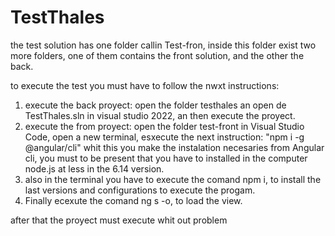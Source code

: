 # TestThales


the test solution has one folder callin Test-fron, inside this folder exist two more folders, one of them contains the front solution, and the other the back.

to execute the test you must have to follow the nwxt instructions:

1. execute the back proyect: open the folder testhales an open de TestThales.sln in visual studio 2022, an then execute the proyect.
2. execute the from proyect: open the folder test-front in Visual Studio Code, open a new terminal, esxecute the next instruction: "npm i -g @angular/cli" whit this you make the instalation necesaries from Angular cli, you must to be present that you have to installed in the computer node.js at less in the 6.14 version.
3. also in the terminal you have to execute the comand npm i, to install the last versions and configurations to execute the progam.
4. Finally ecexute the comand ng s -o, to load the view.


after that the proyect must execute whit out problem
